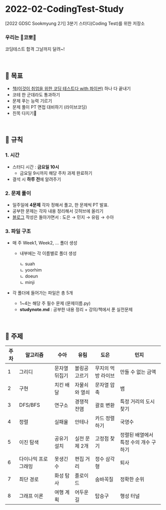 # 2022-02-CodingTest-Study
[2022 GDSC Sookmyung 2기] 3분기 스터디(Coding Test)를 위한 저장소

### 우리는 👃코뽀👃
코딩테스트 합격 그날까지 달려~!

</br>

## 🎯 목표 
- [책(이것이 취업을 위한 코딩 테스트다 with 파이썬)](http://www.yes24.com/Product/Goods/91433923) 하나 다 끝내기 
- 코테 한 군데라도 통과하기 
- 문제 푸는 능력 기르기 
- 문제 풀이 PT 면접 대비하기 (라이브코딩) 
- 친목 다지기👻

</br>

## 🚨 규칙 
### 1. 시간 
- 스터디 시간 : **금요일 10시**
  - 금요일 9시까지 해당 주차 과제 완료하기 
- 결석 시 **하루 전**에 알려주기 


### 2. 문제 풀이 
- 일주일에 **4문제** 각자 정해서 풀고, 한 문제씩 PT 발표. 
- 공부한 문제는 각자 내용 정리해서 깃허브에 올리기
- [블로그](https://dsc-sookmyung.tistory.com/) 작성은 돌아가면서 : 도은 → 민지 → 유림 → 수아


### 3. 파일 구조 
- 매 주 Week1, Week2, ... 폴더 생성 
  - 내부에는 각 이름별로 폴더 생성 
  
     ㄴ suah  
     ㄴ yoorhim  
     ㄴ doeun  
     ㄴ minji  
     
- 각 폴더에 들어가는 파일은 총 5개 
  - 1~4는 해당 주 필수 문제 (문제이름.py)
  - **studynote.md** : 공부한 내용 정리 + 강의/책에서 푼 실전문제 


</br>

## 📖 주제 
| 주차 | 알고리즘 | 수아 | 유림 | 도은 | 민지 | 
|---|---|---|---|---|---| 
| 1 | 그리디 | 문자열 뒤집기 | 볼링공 고르기 | 무지의 먹방 라이브 | 만들 수 없는 금액 | 
| 2 | 구현 | 치킨 배달 | 자물쇠와 열쇠 | 문자열 압축 | 뱀 |
| 3 | DFS/BFS | 연구소 | 경쟁적 전염 | 괄호 변환 | 특정 거리의 도시 찾기 |
| 4 | 정렬 | 실패율 | 안테나 | 카드 정렬하기 | 국영수 |
| 5 | 이진 탐색 | 공유기 설치 | 실전 문제 2개 | 고정점 찾기 | 정렬된 배열에서 특정 수의 개수 구하기 |
| 6 | 다이나믹 프로그래밍 | 못생긴 수 | 편집 거리 | 정수 삼각형 | 퇴사 |
| 7 | 최단 경로 | 화성 탐사 | 플로이드 | 숨바꼭질 | 정확한 순위 |
| 8 | 그래프 이론 | 여행 계획 | 어두운 길 | 탑승구 | 행성 터널 |


